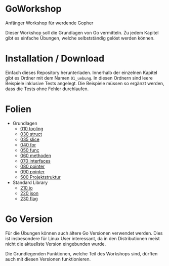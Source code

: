 # GoWorkshop
Anfänger Workshop für werdende Gopher

Dieser Workshop soll die Grundlagen von Go vermitteln. Zu jedem Kapitel gibt es einfache Übungen, welche selbstständig gelöst werden können. 

# Installation / Download

Einfach dieses Repository herunterladen. Innerhalb der einzelnen Kapitel gibt es Ordner mit dem Namen `01_uebung`. In diesen Ordnern sind leere Beispiele inklusive Tests angelegt. Die Beispiele müssen so ergänzt werden, dass die Tests ohne Fehler durchlaufen.

# Folien

* Grundlagen
    * [010 tooling](http://talks.godoc.org/github.com/as27/GoWorkshop/01_Grundlagen/010_GoTooling/tooling.slide)
    * [030 struct](http://talks.godoc.org/github.com/as27/GoWorkshop/01_Grundlagen/030_struct/struct.slide)
    * [035 slice](http://talks.godoc.org/github.com/as27/GoWorkshop/01_Grundlagen/035_slice/slice.slide)
    * [040 for](http://talks.godoc.org/github.com/as27/GoWorkshop/01_Grundlagen/040_for/for.slide)
    * [050 func](http://talks.godoc.org/github.com/as27/GoWorkshop/01_Grundlagen/050_func/func.slide)
    * [060 methoden](http://talks.godoc.org/github.com/as27/GoWorkshop/01_Grundlagen/060_methoden/methoden.slide)
    * [070 interfaces](http://talks.godoc.org/github.com/as27/GoWorkshop/01_Grundlagen/070_interfaces/interfaces.slide)
    * [080 pointer](http://talks.godoc.org/github.com/as27/GoWorkshop/01_Grundlagen/080_pointer/pointer.slide)
    * [090 pointer](http://talks.godoc.org/github.com/as27/GoWorkshop/01_Grundlagen/090_packages/packages.slide)
    * [500 Projektstruktur](http://talks.godoc.org/github.com/as27/GoWorkshop/01_Grundlagen/500_projektstruktur/projektstruktur.slide)
* Standard Library
    * [210 io](http://talks.godoc.org/github.com/as27/GoWorkshop/02_Standardlib/210_io/io.slide)    
    * [220 json](http://talks.godoc.org/github.com/as27/GoWorkshop/02_Standardlib/220_json/json.slide)    
    * [230 flag](http://talks.godoc.org/github.com/as27/GoWorkshop/02_Standardlib/230_flag/flag.slide)
    

# Go Version

Für die Übungen können auch ältere Go Versionen verwendet werden. Dies ist insbesondere für Linux User interessant, da in den Distributionen meist nicht die aktuellste Version eingebunden wurde.

Die Grundlegenden Funktionen, welche Teil des Workshops sind, dürften auch mit diesen Versionen funktionieren.